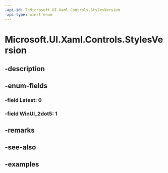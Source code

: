 ```yaml
---
-api-id: T:Microsoft.UI.Xaml.Controls.StylesVersion
-api-type: winrt enum
---
```


# Microsoft.UI.Xaml.Controls.StylesVersion

<!--
public enum StylesVersion
-->


## -description

## -enum-fields

### -field Latest: 0

### -field WinUI_2dot5: 1

## -remarks

## -see-also

## -examples


